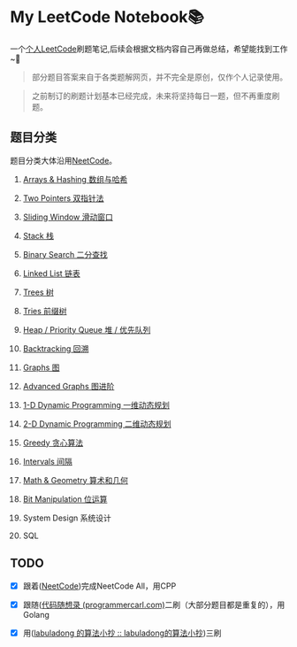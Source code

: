 # My LeetCode Notebook📚

一个[个人LeetCode](https://leetcode.com/YoloKokura/)刷题笔记,后续会根据文档内容自己再做总结，希望能找到工作~🙏

> 部分题目答案来自于各类题解网页，并不完全是原创，仅作个人记录使用。

> 之前制订的刷题计划基本已经完成，未来将坚持每日一题，但不再重度刷题。

## 题目分类

题目分类大体沿用[NeetCode](https://neetcode.io/)。

1. [Arrays & Hashing 数组与哈希](https://github.com/Falldio/my-leetcode-notebook/blob/master/Arrays%26Hashing.md)

2. [Two Pointers 双指针法](https://github.com/Falldio/my-leetcode-notebook/blob/master/TwoPointers.md)

3. [Sliding Window 滑动窗口](https://github.com/Falldio/my-leetcode-notebook/blob/master/SlidingWindow.md)

4. [Stack 栈](https://github.com/Falldio/my-leetcode-notebook/blob/master/Stack.md)

5. [Binary Search 二分查找](https://github.com/Falldio/my-leetcode-notebook/blob/master/BinarySearch.md)

6. [Linked List 链表](https://github.com/Falldio/my-leetcode-notebook/blob/master/LinkedList.md)

7. [Trees 树](https://github.com/Falldio/my-leetcode-notebook/blob/master/Trees.md)

8. [Tries 前缀树](https://github.com/Falldio/my-leetcode-notebook/blob/master/Tries.md)

9. [Heap / Priority Queue 堆 / 优先队列](https://github.com/Falldio/my-leetcode-notebook/blob/master/HeapOrPriorityQueue.md)

10. [Backtracking 回溯](https://github.com/Falldio/my-leetcode-notebook/blob/master/Backtracking.md)

11. [Graphs 图](https://github.com/Falldio/my-leetcode-notebook/blob/master/Graphs.md)

12. [Advanced Graphs 图进阶](https://github.com/Falldio/my-leetcode-notebook/blob/master/AdvancedGraphs.md)

13. [1-D Dynamic Programming 一维动态规划](https://github.com/Falldio/my-leetcode-notebook/blob/master/1-DDynamicProgramming.md)

14. [2-D Dynamic Programming 二维动态规划](https://github.com/Falldio/my-leetcode-notebook/blob/master/2-DDynamicProgramming.md)

15. [Greedy 贪心算法](https://github.com/Falldio/my-leetcode-notebook/blob/master/Greedy.md)

16. [Intervals 间隔](https://github.com/Falldio/my-leetcode-notebook/blob/master/Intervals.md)

17. [Math & Geometry 算术和几何](https://github.com/Falldio/my-leetcode-notebook/blob/master/Math%26Geometry.md)

18. [Bit Manipulation 位运算](https://github.com/Falldio/my-leetcode-notebook/blob/master/BitManipulation.md)

19. System Design 系统设计

20. SQL

## TODO

- [x] 跟着([NeetCode](https://neetcode.io/))完成NeetCode All，用CPP

- [x] 跟随([代码随想录 (programmercarl.com)](https://www.programmercarl.com/)二刷（大部分题目都是重复的），用Golang

- [x] 用([labuladong 的算法小抄 :: labuladong的算法小抄](https://labuladong.github.io/algo/))三刷
